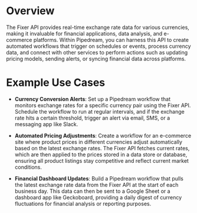 # Overview

The Fixer API provides real-time exchange rate data for various currencies, making it invaluable for financial applications, data analysis, and e-commerce platforms. Within Pipedream, you can harness this API to create automated workflows that trigger on schedules or events, process currency data, and connect with other services to perform actions such as updating pricing models, sending alerts, or syncing financial data across platforms.

# Example Use Cases

- **Currency Conversion Alerts**: Set up a Pipedream workflow that monitors exchange rates for a specific currency pair using the Fixer API. Schedule the workflow to run at regular intervals, and if the exchange rate hits a certain threshold, trigger an alert via email, SMS, or a messaging app like Slack.

- **Automated Pricing Adjustments**: Create a workflow for an e-commerce site where product prices in different currencies adjust automatically based on the latest exchange rates. The Fixer API fetches current rates, which are then applied to the prices stored in a data store or database, ensuring all product listings stay competitive and reflect current market conditions.

- **Financial Dashboard Updates**: Build a Pipedream workflow that pulls the latest exchange rate data from the Fixer API at the start of each business day. This data can then be sent to a Google Sheet or a dashboard app like Geckoboard, providing a daily digest of currency fluctuations for financial analysis or reporting purposes.
